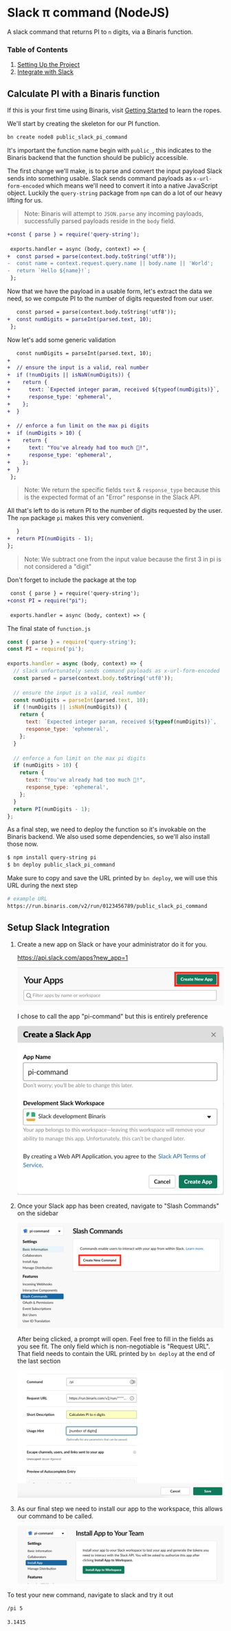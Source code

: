 # Slack π command (NodeJS)

A slack command that returns PI to `n` digits, via a Binaris function.


### Table of Contents
1. [Setting Up the Project](#calculate-pi) 
1. [Integrate with Slack](#integrate-slack)

<a name="calculate-pi"></a>

## Calculate PI with a Binaris function

If this is your first time using Binaris, visit [Getting Started](https://dev.binaris.com/tutorials/nodejs/getting-started/) to learn the ropes.


We'll start by creating the skeleton for our PI function.

```bash
bn create node8 public_slack_pi_command
```

It's important the function name begin with `public_`, this indicates to the Binaris backend that the function should be publicly accessible.

The first change we'll make, is to parse and convert the input payload Slack sends into something usable. Slack sends command payloads as `x-url-form-encoded` which means we'll need to convert it into a native JavaScript object. Luckily the `query-string` package from `npm` can do a lot of our heavy lifting for us.

> Note: Binaris will attempt to `JSON.parse` any incoming payloads, successfully parsed payloads reside in the `body` field.

```diff
+const { parse } = require('query-string');

 exports.handler = async (body, context) => {
+  const parsed = parse(context.body.toString('utf8'));
-  const name = context.request.query.name || body.name || 'World';
-  return `Hello ${name}!`;
 };
```

Now that we have the payload in a usable form, let's extract the data we need, so we compute PI to the number of digits requested from our user.

```diff
   const parsed = parse(context.body.toString('utf8'));
+  const numDigits = parseInt(parsed.text, 10);
 };
```

Now let's add some generic validation

```diff
   const numDigits = parseInt(parsed.text, 10);
+
+  // ensure the input is a valid, real number
+  if (!numDigits || isNaN(numDigits)) {
+    return {
+      text: `Expected integer param, received ${typeof(numDigits)}`,
+      response_type: 'ephemeral',
+    };
+  }

+  // enforce a fun limit on the max pi digits
+  if (numDigits > 10) {
+    return {
+      text: "You've already had too much 🥧!",
+      response_type: 'ephemeral',
+    };
+  }
 };
```

> Note: We return the specific fields `text` & `response_type` because this is the expected format of an "Error" response in the Slack API.

All that's left to do is return PI to the number of digits requested by the user. The `npm` package `pi` makes this very convenient.


```diff
   }
+  return PI(numDigits - 1);
};

```

> Note: We subtract one from the input value because the first 3 in pi is not considered a "digit"

Don't forget to include the package at the top

```diff
 const { parse } = require('query-string');
+const PI = require("pi");

 exports.handler = async (body, context) => {
```

The final state of `function.js`

```JavaScript
const { parse } = require('query-string');
const PI = require('pi');

exports.handler = async (body, context) => {
  // slack unfortunately sends command payloads as x-url-form-encoded
  const parsed = parse(context.body.toString('utf8'));

  // ensure the input is a valid, real number
  const numDigits = parseInt(parsed.text, 10);
  if (!numDigits || isNaN(numDigits)) {
    return {
      text: `Expected integer param, received ${typeof(numDigits)}`,
      response_type: 'ephemeral',
    };
  }

  // enforce a fun limit on the max pi digits
  if (numDigits > 10) {
    return {
      text: "You've already had too much 🥧!",
      response_type: 'ephemeral',
    };
  }
  return PI(numDigits - 1);
};
```

As a final step, we need to deploy the function so it's invokable on the Binaris backend. We also used some dependencies, so we'll also install those now.

```bash
$ npm install query-string pi
$ bn deploy public_slack_pi_command
```

Make sure to copy and save the URL printed by `bn deploy`, we will use this URL during the next step

```bash
# example URL
https://run.binaris.com/v2/run/0123456789/public_slack_pi_command
```

<a name="integrate-slack"></a>

## Setup Slack Integration

1. Create a new app on Slack or have your administrator do it for you.
  
    https://api.slack.com/apps?new_app=1

    ![create-app](./assets/create-app.png)

    I chose to call the app "pi-command" but this is entirely preference

    ![create-app-confirm](./assets/create-app-confirm.png)

1. Once your Slack app has been created, navigate to "Slash Commands" on the sidebar

    ![create-slash-command](./assets/create-slash-command.png)

   After being clicked, a prompt will open. Feel free to fill in the fields as you see fit. The only field which is non-negotiable is "Request URL". That field needs to contain the URL printed by `bn deploy` at the end of the last section

    ![slash-command-confirm](./assets/slash-command-confirm.png)

1. As our final step we need to install our app to the workspace, this allows our command to be called.

    ![install-app](./assets/install-app.png)


To test your new command, navigate to slack and try it out

```
/pi 5

3.1415
```